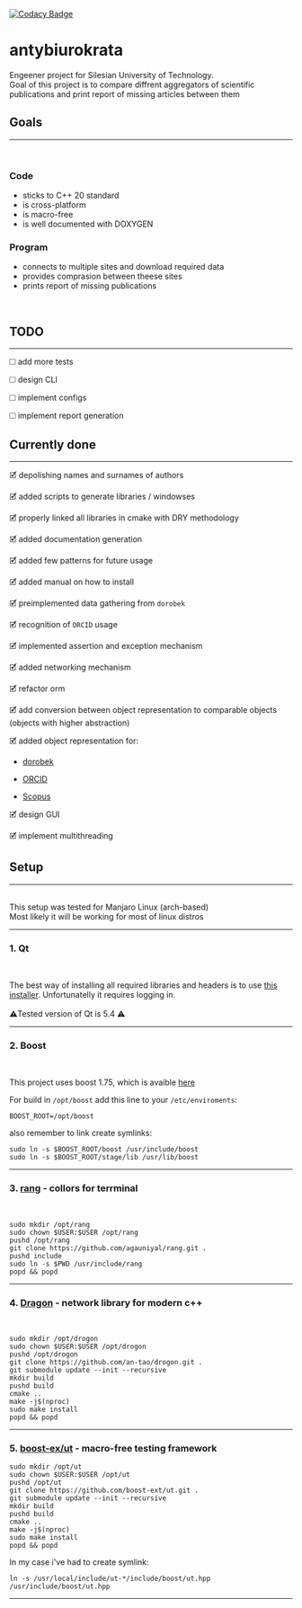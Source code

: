 [![Codacy Badge](https://app.codacy.com/project/badge/Grade/45bc0767e88a4433a1e6416a5f94d3cb)](https://www.codacy.com/gh/raidgar98/antybiurokrata/dashboard?utm_source=github.com&amp;utm_medium=referral&amp;utm_content=raidgar98/antybiurokrata&amp;utm_campaign=Badge_Grade)


# antybiurokrata

Engeener project for Silesian University of Technology. </br>
Goal of this project is to compare diffrent aggregators of scientific publications and print report of missing articles between them

## Goals
---
</br>

### Code

- sticks to C++ 20 standard
- is cross-platform
- is macro-free
- is well documented with DOXYGEN

### Program

- connects to multiple sites and download required data
- provides comprasion between theese sites
- prints report of missing publications

</br>

## TODO
---

<!-- 	- add object representation for: -->
<!-- 	- [BN](https://data.bn.org.pl/bibs) // no sense: bn does not support science artticles, only books -->
<!-- 	- [Web Of Science](https://developer.clarivate.com/apis/wos) // => failed: cannot access API -->
🞎 add more tests

🞎 design CLI

🞎 implement configs

🞎 implement report generation


## Currently done
---

🗹 depolishing names and surnames of authors

🗹 added scripts to generate libraries / windowses

🗹 properly linked all libraries in cmake with DRY methodology

🗹 added documentation generation

🗹 added few patterns for future usage

🗹 added manual on how to install

🗹 preimplemented data gathering from `dorobek`

🗹 recognition of `ORCID` usage

🗹 implemented assertion and exception mechanism

🗹 added networking mechanism

🗹 refactor orm

🗹 add conversion between object representation to comparable objects (objects with higher abstraction)

🗹 added object representation for:

- [dorobek](https://www.bg.polsl.pl/expertus/new/bib/)

- [ORCID](https://pub.orcid.org/v3.0/)

- [Scopus](https://dev.elsevier.com/)

🗹 design GUI

🗹 implement multithreading

## Setup
---
</br>
This setup was tested for Manjaro Linux (arch-based)
</br>
Most likely it will be working for most of linux distros
</br>

---
### 1. Qt
</br>

The best way of installing all required libraries and headers is to use [this installer](https://www.qt.io/download-qt-installer?hsCtaTracking=99d9dd4f-5681-48d2-b096-470725510d34%7C074ddad0-fdef-4e53-8aa8-5e8a876d6ab4). Unfortunatelly it requires logging in.
</br>
</br>
⚠️Tested version of Qt is 5.4 ⚠️
</br>

---
### 2. Boost
</br>

This project uses boost 1.75, which is avaible [here](https://www.boost.org/users/history/version_1_75_0.html)

For build in `/opt/boost` add this line to your `/etc/enviroments`:

```
BOOST_ROOT=/opt/boost
```

also remember to link create symlinks:

```
sudo ln -s $BOOST_ROOT/boost /usr/include/boost
sudo ln -s $BOOST_ROOT/stage/lib /usr/lib/boost
```
---
### 3. [rang](https://github.com/agauniyal/rang) - collors for terrminal
</br>

```
sudo mkdir /opt/rang
sudo chown $USER:$USER /opt/rang
pushd /opt/rang
git clone https://github.com/agauniyal/rang.git .
pushd include
sudo ln -s $PWD /usr/include/rang
popd && popd
```
---
### 4. [Dragon](https://github.com/an-tao/drogon) - network library for modern c++
</br>

```
sudo mkdir /opt/drogon
sudo chown $USER:$USER /opt/drogon
pushd /opt/drogon
git clone https://github.com/an-tao/drogon.git .
git submodule update --init --recursive
mkdir build
pushd build
cmake ..
make -j$(nproc)
sudo make install
popd && popd
```
---
### 5. [boost-ex/ut](https://github.com/boost-ext/ut) -  macro-free testing framework

```
sudo mkdir /opt/ut
sudo chown $USER:$USER /opt/ut
pushd /opt/ut
git clone https://github.com/boost-ext/ut.git .
git submodule update --init --recursive
mkdir build
pushd build
cmake ..
make -j$(nproc)
sudo make install
popd && popd
```

In my case i've had to create symlink:

```
ln -s /usr/local/include/ut-*/include/boost/ut.hpp /usr/include/boost/ut.hpp
```	
---
